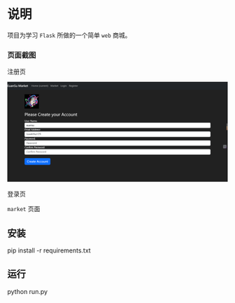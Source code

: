 # 说明

项目为学习 `Flask` 所做的一个简单 `web` 商城。

### 页面截图

注册页

![image-20240325102054710](readme/image-20240325102054710.png)

登录页



`market` 页面





## 安装

pip install -r requirements.txt
## 运行
python run.py

